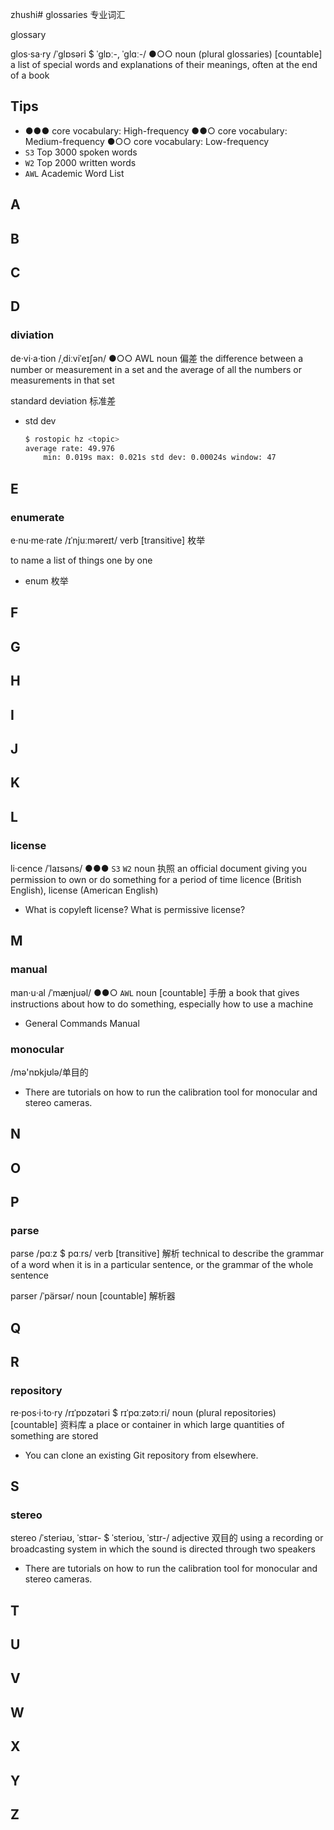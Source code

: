 zhushi# glossaries 专业词汇

glossary

glos‧sa‧ry /ˈɡlɒsəri $ ˈɡlɒː-, ˈɡlɑː-/ ●○○ noun (plural glossaries) [countable]
a list of special words and explanations of their meanings, often at the end of a book

## Tips

* ●●● core vocabulary: High-frequency
  ●●○ core vocabulary: Medium-frequency
  ●○○ core vocabulary: Low-frequency
* `S3` Top 3000 spoken words
* `W2` Top 2000 written words
* `AWL` Academic Word List


## A

## B

## C

## D

### diviation

de‧vi‧a‧tion /ˌdiːviˈeɪʃən/ ●○○ AWL noun 偏差
the difference between a number or measurement in a set and the average of all the numbers or measurements in that set

standard deviation 标准差

* std dev
    ``` bash
    $ rostopic hz <topic>
    average rate: 49.976
	    min: 0.019s max: 0.021s std dev: 0.00024s window: 47
    ```

## E

### enumerate

e‧nu‧me‧rate /ɪˈnjuːməreɪt/ verb [transitive] 枚举

to name a list of things one by one

* enum 枚举
## F

## G

## H

## I

## J

## K

## L

### license

li‧cence /ˈlaɪsəns/ ●●● `S3` `W2` noun 执照
an official document giving you permission to own or do something for a period of time
licence (British English), license (American English)

* What is copyleft license? What is permissive license?


## M

### manual

man‧u‧al /ˈmænjuəl/ ●●○ `AWL` noun [countable] 手册
a book that gives instructions about how to do something, especially how to use a machine

* General Commands Manual

### monocular

 /mə'nɒkjʊlə/单目的

* There are tutorials on how to run the calibration tool for monocular and stereo cameras.

## N

## O

## P

### parse

parse /pɑːz $ pɑːrs/ verb [transitive] 解析
technical to describe the grammar of a word when it is in a particular sentence, or the grammar of the whole sentence

parser /ˈpärsər/ noun [countable] 解析器

## Q

## R

### repository

re‧pos‧i‧to‧ry /rɪˈpɒzətəri $ rɪˈpɑːzətɔːri/ noun (plural repositories) [countable] 资料库
a place or container in which large quantities of something are stored

* You can clone an existing Git repository from elsewhere.


## S

### stereo

stereo  /ˈsteriəʊ, ˈstɪər- $ ˈsterioʊ, ˈstɪr-/ adjective 双目的
using a recording or broadcasting system in which the sound is directed through two speakers

* There are tutorials on how to run the calibration tool for monocular and stereo cameras.

## T

## U

## V

## W

## X

## Y

## Z